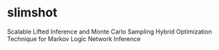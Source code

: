 # slimshot
Scalable Lifted Inference and Monte Carlo Sampling Hybrid Optimization Technique for Markov Logic Network Inference
